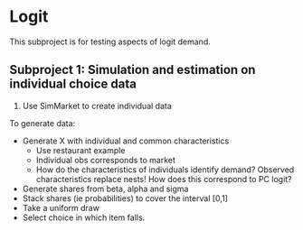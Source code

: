 # Logit

This subproject is for testing aspects of logit demand. 

## Subproject 1: Simulation and estimation on individual choice data 

1. Use SimMarket to create individual data

To generate data:

* Generate X with individual and common characteristics
    * Use restaurant example
    * Individual obs corresponds to market
    * How do the characteristics of individuals identify demand? 
    Observed characteristics replace nests! How does this correspond to PC logit? 
* Generate shares from beta, alpha and sigma
* Stack shares (ie probabilities) to cover the interval [0,1]
* Take a uniform draw
* Select choice in which item falls.
 